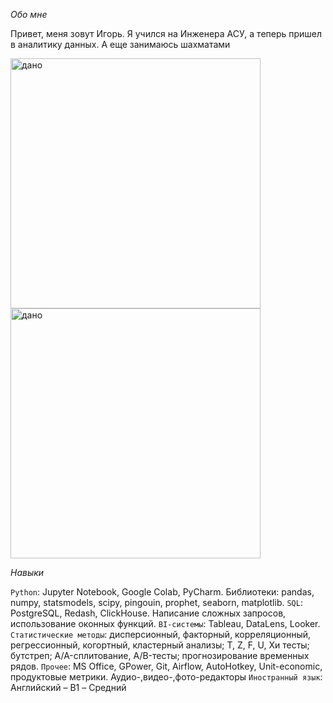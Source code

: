 
*Обо мне*

Привет, меня зовут Игорь. Я учился на Инженера АСУ, а теперь пришел в аналитику данных. А еще занимаюсь шахматами

<img src="images/DA.jpg" alt="дано" width="400"> <img src="images/SQL.jpg" alt="дано" width="400"> 

*Навыки*

`Python`: Jupyter Notebook, Google Colab, PyCharm. Библиотеки: pandas, numpy, statsmodels, scipy, pingouin, prophet, seaborn, matplotlib. 
`SQL`: PostgreSQL, Redash, ClickHouse. Написание сложных запросов, использование оконных функций.
`BI-системы`: Tableau, DataLens, Looker.
`Статистические методы`: дисперсионный, факторный, корреляционный, регрессионный, когортный, кластерный анализы; T, Z, F, U, Хи тесты; бутстреп; A/A-сплитование, A/B-тесты; прогнозирование временных рядов.
`Прочее`: MS Office, GPower, Git, Airflow, AutoHotkey, Unit-economic, продуктовые метрики. 
Аудио-,видео-,фото-редакторы
`Иностранный язык`: Английский – B1 – Средний
